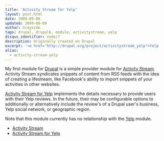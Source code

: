```yaml
---
title: 'Activity Stream for Yelp'
layout: post.html
date: 2009-09-08
updated: 2009-09-09
author: Grayside
tags: drupal, drupal6, module, activitystream, yelp
disqus_identifier: node/7
description: Originally created on Drupal
excerpt: '<a href="http://drupal.org/project/activitystream_yelp">Yelp integration</a> for the <a href="http://drupal.org/project/activitystream">Activity Stream</a> module.'
alias:
  - activity-stream-yelp
---
```

My first module for <a href="http://drupal.org">Drupal</a> is a simple provider module for <a href="http://drupal.org/project/activitystream">Activity Stream</a>. Activity Stream syndicates snippets of content from RSS feeds with the idea of creating a lifestream, like Facebook's ability to import snippets of your activities in other websites.

<a href="http://drupal.org/project/activitystream_yelp">Activity Stream for Yelp</a> implements the details necessary to provide users with their Yelp reviews. In the future, their may be configurable options to additionally or alternatively include the review's of a Drupal user's business, Yelp social network, or geographic region.

Note that this module currently has no relationship with the <a href="http://drupal.org/project/yelp">Yelp</a> module.

<ul>
<li><a href="http://drupal.org/project/activitystream">Activity Stream</a></li>
<li><a href="http://drupal.org/project/activitystream_yelp">Activity Stream for Yelp</a></li>
</ul>

